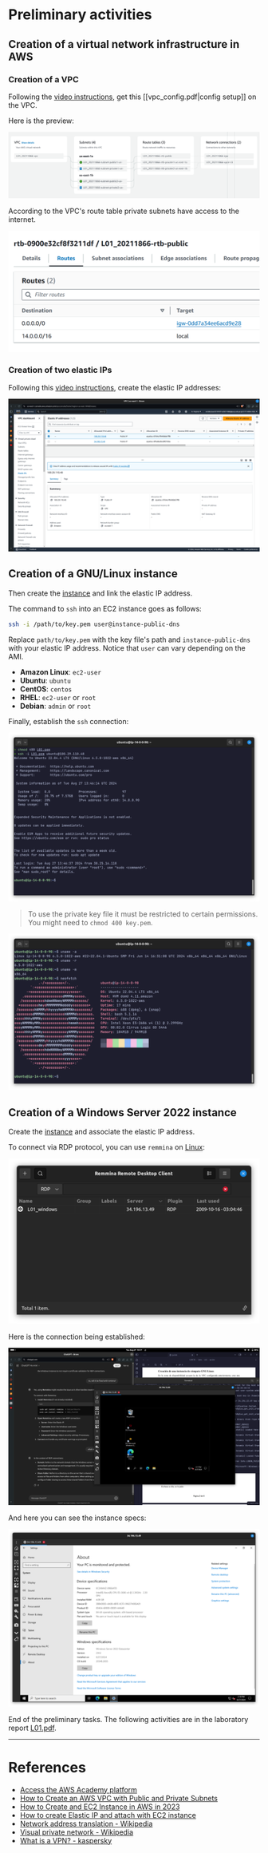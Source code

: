 # Preliminary activities
## Creation of a virtual network infrastructure in AWS
### Creation of a VPC
Following the [video instructions](https://youtu.be/ApGz8tpNLgo), get this [[vpc_config.pdf|config setup]] on the VPC.

Here is the preview:

![vpc_preview](assets/vpc_preview.png)

According to the VPC's route table private subnets have access to the internet.

![public_rt](assets/public_rt.png)
### Creation of two elastic IPs
Following this [video instructions](https://youtu.be/5ZJTESbN9lI), create the elastic IP addresses:

![elastic_ips](assets/elastic_ips.png)
## Creation of a GNU/Linux instance
Then create the [instance](assets/ubuntu_config.pdf) and link the elastic IP address.

The command to `ssh` into an EC2 instance goes as follows:
```bash
ssh -i /path/to/key.pem user@instance-public-dns
```

Replace `path/to/key.pem` with the key file's path and `instance-public-dns` with your elastic IP address. Notice that `user` can vary depending on the AMI.
- **Amazon Linux**: `ec2-user`
- **Ubuntu**: `ubuntu`
- **CentOS**: `centos`
- **RHEL**: `ec2-user` or `root`
- **Debian**: `admin` or `root`

Finally, establish the `ssh` connection:

![ubuntu](assets/ubuntu.png)

> To use the private key file it must be restricted to certain permissions. You might need to `chmod 400 key.pem`.

![neofetch](assets/neofetch.png)
## Creation of a Windows Server 2022 instance
Create the [instance](windows_config.pdf) and associate the elastic IP address.

To connect via RDP protocol, you can use `remmina` on [Linux](https://archlinux.org/packages/?q=remmina):

![remmina](assets/remmina.png)

Here is the connection being established:

![windows](assets/windows.png)

And here you can see the instance specs:

![windows_specs](assets/windows_specs.png)

End of the preliminary tasks. The following activities are in the laboratory report [L01.pdf](L01.pdf).

----
# References 
- [Access the AWS Academy platform](https://www.youtube.com/watch?v=iI4cG_fi6vg)
- [How to Create an AWS VPC with Public and Private Subnets](https://youtu.be/ApGz8tpNLgo)
- [How to Create and EC2 Instance in AWS in 2023](https://www.youtube.com/watch?v=MmHWh4p2Sqs)
- [How to create Elastic IP and attach with EC2 instance](https://youtu.be/5ZJTESbN9lI)
- [Network address translation - Wikipedia](https://en.wikipedia.org/wiki/Network_address_translation)
- [Visual private network - Wikipedia](https://en.wikipedia.org/wiki/Virtual_private_network)
- [What is a VPN? - kaspersky](https://www.kaspersky.com/resource-center/definitions/what-is-a-vpn)
